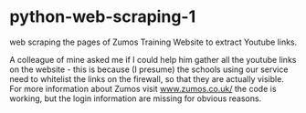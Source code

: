 # python-web-scraping-1
web scraping the pages of Zumos Training Website to extract Youtube links. 

A colleague of mine asked me if I could help him gather all the youtube links on the website - this is because (I presume) the schools using our service need to whitelist the links on the firewall, so that they are actually visible.
For more information about Zumos visit www.zumos.co.uk/
the code is working, but the login information are missing for obvious reasons.
